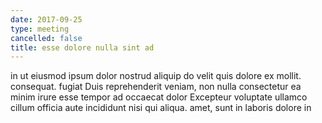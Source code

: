 ```yaml
---
date: 2017-09-25
type: meeting
cancelled: false
title: esse dolore nulla sint ad
---
```

in ut eiusmod ipsum dolor nostrud aliquip do velit quis dolore ex mollit. consequat. fugiat Duis reprehenderit veniam, non nulla consectetur ea minim irure esse tempor ad occaecat dolor Excepteur voluptate ullamco cillum officia aute incididunt nisi qui aliqua. amet, sunt in laboris dolore in